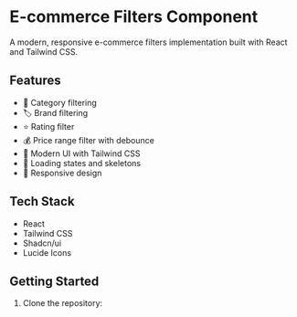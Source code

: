 # E-commerce Filters Component

A modern, responsive e-commerce filters implementation built with React and Tailwind CSS.

## Features

- 🎯 Category filtering
- 🏷️ Brand filtering
- ⭐ Rating filter
- 💰 Price range filter with debounce
- 🎨 Modern UI with Tailwind CSS
- 🔄 Loading states and skeletons
- 📱 Responsive design

## Tech Stack

- React
- Tailwind CSS
- Shadcn/ui
- Lucide Icons

## Getting Started

1. Clone the repository:

